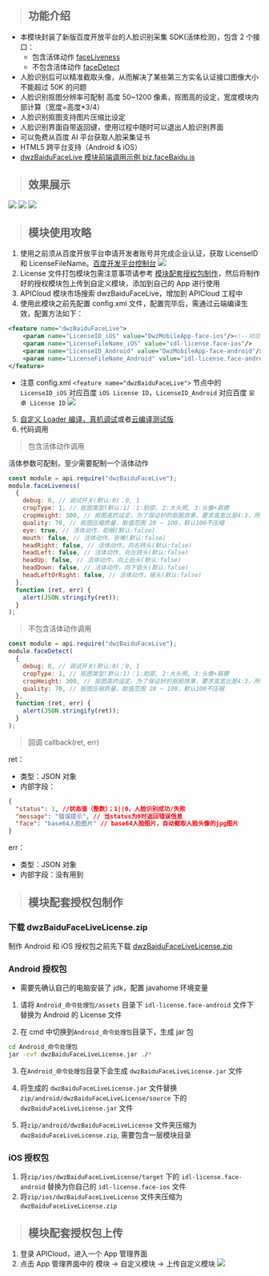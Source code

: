 > ## 功能介绍

- 本模块封装了新版百度开放平台的人脸识别采集 SDK(活体检测)，包含 2 个接口：
  - 包含活体动作 [faceLiveness](#a1)
  - 不包含活体动作 [faceDetect](#a2)
- 人脸识别后可以精准截取头像，从而解决了某些第三方实名认证接口图像大小不能超过 50K 的问题
- 人脸识别抠图分辨率可配制 高度 50~1200 像素，抠图高的设定，宽度模块内部计算（宽度=高度\*3/4）
- 人脸识别抠图支持图片压缩比设定
- 人脸识别界面自带返回键，使用过程中随时可以退出人脸识别界面
- 可以免费从百度 AI 平台获取人脸采集证书
- HTML5 跨平台支持（Android & iOS）
- [dwzBaiduFaceLive 模块前端调用示例 biz.faceBaidu.js](https://github.com/dwzteam/dwz_mobile_app/blob/master/widget/js/biz.baiduFace.js)

> ## 效果展示

![](../../_media/apicloud/dwzBaiduFaceLive/1.jpg?height=360)
![](../../_media/apicloud/dwzBaiduFaceLive/2.jpg?height=360)
![](../../_media/apicloud/dwzBaiduFaceLive/3.jpg?height=360)

> ## 模块使用攻略

1. 使用之前须从百度开放平台申请开发者账号并完成企业认证，获取 LicenseID 和 LicenseFileName。[百度开发平台控制台](https://console.bce.baidu.com/ai/#/ai/face/overview/index)
   ![](../../_media/apicloud/dwzBaiduFaceLive/11.jpg)
2. License 文件打包模块包需注意事项请参考 [模块配套授权包制作](/doc/apicloud/dwzBaiduFaceLive?id=模块配套授权包制作)，然后将制作好的授权模块包上传到自定义模块，添加到自己的 App 进行使用
3. APICloud 模块市场搜索 dwzBaiduFaceLive，增加到 APICloud 工程中
4. 使用此模块之前先配置 config.xml 文件，配置完毕后，需通过云端编译生效，配置方法如下：

```xml
<feature name="dwzBaiduFaceLive">
    <param name="LicenseID_iOS" value="DwzMobileApp-face-ios"/><!--对应百度 `iOS License ID`-->
    <param name="LicenseFileName_iOS" value="idl-license.face-ios"/>
    <param name="LicenseID_Android" value="DwzMobileApp-face-android"/><!--对应百度 `安卓 License ID`-->
    <param name="LicenseFileName_Android" value="idl-license.face-android"/>
</feature>
```

- 注意 config.xml `<feature name="dwzBaiduFaceLive">` 节点中的 `LicenseID_iOS` 对应百度 `iOS License ID`，`LicenseID_Android` 对应百度 `安卓 License ID`
  ![](../../_media/apicloud/dwzBaiduFaceLive/12.jpg)

5. [自定义 Loader 编译，真机调试](/doc/apicloud/package?id=真机调试)或者[云编译测试版](/doc/apicloud/package?id=云编译)
6. 代码调用

<div id="a1"></div>

> 包含活体动作调用

活体参数可配制，至少需要配制一个活体动作

```js
const module = api.require("dwzBaiduFaceLive");
module.faceLiveness(
  {
    debug: 0, // 调试开关(默认:0)：0, 1
    cropType: 1, // 抠图类型(默认:1)：1:脸部, 2:大头照, 3:头像+肩膀
    cropHeight: 300, // 抠图高的设定，为了保证好的抠图效果，要求高宽比是4:3，所以会在内部进行计算，只需要传入高即可，取值范围50 ~ 1200，默认480
    quality: 70, // 抠图压缩质量，取值范围 20 ~ 100，默认100不压缩
    eye: true, // 活体动作，眨眼(默认:false)
    mouth: false, // 活体动作，张嘴(默认:false)
    headRight: false, // 活体动作，向右转头(默认:false)
    headLeft: false, // 活体动作，向左转头(默认:false)
    headUp: false, // 活体动作，向上抬头(默认:false)
    headDown: false, // 活体动作，向下低头(默认:false)
    headLeftOrRight: false, // 活体动作，摇头(默认:false)
  },
  function (ret, err) {
    alert(JSON.stringify(ret));
  }
);
```

<div id="a2"></div>

> 不包含活体动作调用

```js
const module = api.require("dwzBaiduFaceLive");
module.faceDetect(
  {
    debug: 0, // 调试开关(默认:0)：0, 1
    cropType: 1, // 抠图类型(默认:1)：1:脸部, 2:大头照, 3:头像+肩膀
    cropHeight: 300, // 抠图高的设定，为了保证好的抠图效果，要求高宽比是4:3，所以会在内部进行计算，只需要传入高即可，取值范围50 ~ 1200，默认480
    quality: 70, // 抠图压缩质量，取值范围 20 ~ 100，默认100不压缩
  },
  function (ret, err) {
    alert(JSON.stringify(ret));
  }
);
```

> 回调 callback(ret, err)

ret：

- 类型：JSON 对象
- 内部字段：

```json
{
  "status": 1, //状态值（整数）；1||0，人脸识别成功/失败
  "message": "错误提示", // 当status为0时返回错误信息
  "face": "base64人脸图片" // base64人脸图片，自动截取人脸头像的jpg图片
}
```

err：

- 类型：JSON 对象
- 内部字段：没有用到

> ## 模块配套授权包制作

### 下载 dwzBaiduFaceLiveLicense.zip

制作 Android 和 iOS 授权包之前先下载 [dwzBaiduFaceLiveLicense.zip](http://mobile.jui.org/apk/dwzBaiduFaceLiveLicense.zip)

### Android 授权包

- 需要先确认自己的电脑安装了 jdk，配置 javahome 环境变量

1. 请将 `Android_命令处理包/assets` 目录下 `idl-license.face-android` 文件下替换为 Android 的 License 文件

2. 在 cmd 中切换到`Android_命令处理包`目录下，生成 jar 包

```bash
cd Android_命令处理包
jar -cvf dwzBaiduFaceLiveLicense.jar ./*
```

3. 在`Android_命令处理包`目录下会生成 `dwzBaiduFaceLiveLicense.jar` 文件

4. 将生成的 `dwzBaiduFaceLiveLicense.jar` 文件替换`zip/android/dwzBaiduFaceLiveLicense/source` 下的 `dwzBaiduFaceLiveLicense.jar` 文件

5. 将`zip/android/dwzBaiduFaceLiveLicense` 文件夹压缩为 `dwzBaiduFaceLiveLicense.zip`, 需要包含一层模块目录

### iOS 授权包

1. 将`zip/ios/dwzBaiduFaceLiveLicense/target` 下的 `idl-license.face-android` 替换为你自己的 `idl-license.face-ios` 文件
2. 将`zip/ios/dwzBaiduFaceLiveLicense` 文件夹压缩为 `dwzBaiduFaceLiveLicense.zip`

> ## 模块配套授权包上传

1. 登录 APICloud，进入一个 App 管理界面
2. 点击 App 管理界面中的 模块 -> 自定义模块 -> 上传自定义模块
   ![](../../_media/apicloud/dwzBaiduFaceLive/21.jpg)
